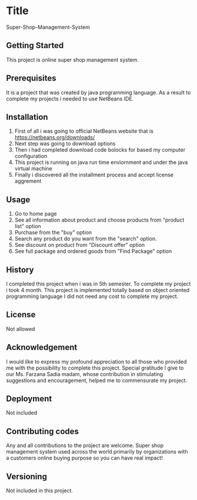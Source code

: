 # Title
Super-Shop-Management-System
## Getting Started
This project is online super shop management system. 

## Prerequisites
It is a project that was created by java programming language. As a result to complete my projects i needed to use NetBeans IDE.
## Installation
1. First of all i was going to official NetBeans website that is https://netbeans.org/downloads/
2. Next step was going to download options
3. Then i had completed download code bolocks for based my computer configuration
4. This project is running on java run time enviornment and under the java virtual machine
4. Finally i discovered all the installment process and accept license aggrement
## Usage
1. Go to home page
2. See all information about product and choose products from "product list" option
3. Purchase from the "buy" option
4. Search any product do you want from the "search" option.
5. See discount on product from "Discount offer" option
6. See full package and ordered goods from "Find Package" option
## History
I completed this project when i was in 5th semester.
To complete my project i took 4 month.
This project is implemented totally based on object oriented programming language 
I did not need any cost to complete my project.
## License
Not allowed
## Acknowledgement
I would like to express my profound appreciation to all those who provided me with the possibility to complete this project. Special gratitude I give to our Ms. Farzana Sadia madam, whose contribution in stimulating suggestions and encouragement, helped me to commensurate my project.
## Deployment
Not included
## Contributing codes
Any and all contributions to the project are welcome.
Super shop management system used across the world primarily by organizations with a customers online buying purpose so you can have real impact!
## Versioning 
Not included in this project.

